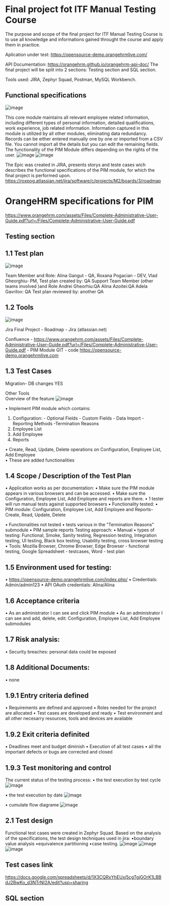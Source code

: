 # Final project fot ITF Manual Testing Course
The purpose and scope of the final project for ITF Manual Testing Course is to use all knowledge and informations gained throught the course and apply them in practice.

Aplication under test:
 https://opensource-demo.orangehrmlive.com/

API Documentation: 
https://orangehrm.github.io/orangehrm-api-doc/
The final project will be split into 2 sections: Testing section and SQL section.

Tools used: JIRA, Zephyr Squad, Postman, MySQL Workbench.

## Functional specifications
![image](https://github.com/Alina-Daniela/Manual_testing_portofolio_09-/blob/main/2022-05-30%20(34).png)

This core module maintains all relevant employee related information, including different types of personal information, detailed qualifications, work experience, job related information.
Information captured in this module is utilized by all other modules, eliminating data redundancy. 
Records can be either entered manually one by one or imported from a CSV file. 
You cannot import all the details but you can edit the remaining fields. 
The functionality of the PIM Module differs depending on the rights of the user.
![image](https://github.com/Alina-Daniela/Manual_testing_portofolio_09-/blob/main/2022-05-30%20(35).png)
![image](https://github.com/Alina-Daniela/Manual_testing_portofolio_09-/blob/main/2022-05-30%20(30).png)


The Epic was created in JIRA, presents storys and teste cases wich describes the functional specifications of the PIM module, for which the final project is performed upon.
https://roxpog.atlassian.net/jira/software/c/projects/M2/boards/3/roadmap


# OrangeHRM specifications for PIM
https://www.orangehrm.com/assets/Files/Complete-Administrative-User-Guide.pdf?url=/Files/Complete-Administrative-User-Guide.pdf

## Testing section
## 1.1 Test plan
![image](https://github.com/Alina-Daniela/Manual_testing_portofolio_09-/blob/main/2022-05-22%20(13).png)

Team Member and	Role:
Alina Gangut -	QA,
Roxana Pogacian -	DEV,
Vlad Gheorghiu- PM,
Test plan created by: 	QA
Support Team Member (other teams involved )and 	Role
Andrei Gheorhiu:QA
Alina Azoitei:QA
Adela Gavrilov:	QA
Test plan reviewed by: 	another QA

## 1.2 Tools
![image](https://github.com/Alina-Daniela/Manual_testing_portofolio_09-/blob/main/2022-05-22%20(15).png)

Jira	Final Project - Roadmap - Jira (atlassian.net)

Confluence - https://www.orangehrm.com/assets/Files/Complete-Administrative-User-Guide.pdf?url=/Files/Complete-Administrative-User-Guide.pdf -  PIM Module
GIT - code	https://opensource-demo.orangehrmlive.com
## 1.3 Test Cases	
Migration- DB changes	YES
	
Other Tools 	
Overview of the feature
![image](https://github.com/Alina-Daniela/Manual_testing_portofolio_09-/blob/main/2022-05-21%20(4)_LI.jpg)

•	 Implement PIM module which contains:
1. Configuration: - Optional Fields
                  - Custom Fields
                  - Data Import
                  -Reporting Methods
                  -Termination Reasons
2. Employee List
3. Add Employee
4. Reports

•	Create, Read, Update, Delete operations on Configuration, Employee List, Add Employee  
•	These are added functionalities

## 1.4 Scope / Description of the Test Plan
•	Application works as per documentation:
•	Make sure the PIM module appears in various browsers and can be accessed.
•	Make sure the Configuration, Employee List, Add Employee and reports are there. 
•	1 tester will run manual tests against supported browsers
•	Functionality tested: 
•	PIM module: Configuration, Employee List, Add Employee and Reports-Create, Read, Update, Delete

•	Functionalities not tested
•	tests various in the “Termination Reasons” submodule
•	PIM sample reports
Testing approach:
•	Manual
•	types of testing: Functional, Smoke, Sanity testing, Regression testing, Integration testing, UI testing, Black box testing, Usability testing, cross browser testing
•	Tools: Mozilla Browser, Chrome Browser, Edge Browser - functional testing, Google Spreadsheet - testcases, Word - test plan
## 1.5 Environment used for testing: 
•	https://opensource-demo.orangehrmlive.com/index.php/
•	Credentials: Admin/admin123
•	API OAuth credentials: Alina/Alina
## 1.6 Acceptance criteria
•	As an administrator I can see and click PIM module
•	As an administrator I can see and add, delete, edit: Configuration, Employee List, Add Employee submodules

## 1.7 Risk analysis:
•	Security breaches: personal data could be exposed
## 1.8 Additional Documents:
•	none
## 1.9.1 Entry criteria defined
• Requirements are defined and approved
• Roles needed for the project are allocated
• Test cases are developed and ready
• Test environment and all other necesarry resources, tools and devices are available

## 1.9.2 Exit criteria definited
• Deadlines meet and budget diminish
• Execution of all test cases
• all the important defects or bugs are corrected and closed
## 1.9.3 Test monitoring and control
 The current status of the testing process:
• the test execution by test cycle
![image](https://github.com/Alina-Daniela/Manual_testing_portofolio_09-/blob/main/2022-05-30%20(13).png)

• the test execution by date
![image](https://github.com/Alina-Daniela/Manual_testing_portofolio_09-/blob/main/2022-05-30%20(14).png)

• cumulate flow diagrame
![image](https://github.com/Alina-Daniela/Manual_testing_portofolio_09-/blob/main/2022-05-30%20(33).png)
## 2.1 Test design
Functional test cases were created in Zephyr Squad. 
Based on the analysis of the specifications, the test design techniques used in jira: 
•boundary value analysis
•equivalence partitioning
•case testing.
 ![image](https://github.com/Alina-Daniela/Manual_testing_portofolio_09-/blob/main/2022-05-30%20(39).png)
 ![image](https://github.com/Alina-Daniela/Manual_testing_portofolio_09-/blob/main/2022-05-30%20(37).png)
 ![image]( https://github.com/Alina-Daniela/Manual_testing_portofolio_09-/blob/main/2022-05-30%20(38).png)
 
 

## Test cases link 
https://docs.google.com/spreadsheets/d/1X3CQRxYhEUxj5cgTgjGOrK1LBBdJ2BwKo_d3NTrNI2A/edit?usp=sharing

## SQL section


